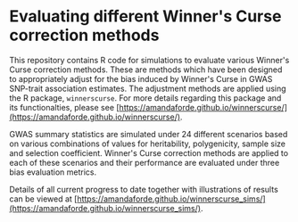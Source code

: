 # Evaluating different Winner's Curse correction methods 

This repository contains R code for simulations to evaluate various Winner's Curse correction methods. These are methods which have been designed to appropriately adjust for the bias induced by Winner's Curse in GWAS SNP-trait association estimates. The adjustment methods are applied using the R package, `winnerscurse`. For more details regarding this package and its functionalties, please see [https://amandaforde.github.io/winnerscurse/](https://amandaforde.github.io/winnerscurse/). 

GWAS summary statistics are simulated under 24 different scenarios based on various combinations of values for heritability, polygenicity, sample size and selection coefficient. Winner's Curse correction methods are applied to each of these scenarios and their performance are evaluated under three bias evaluation metrics. 

Details of all current progress to date together with illustrations of results can be viewed at [https://amandaforde.github.io/winnerscurse_sims/](https://amandaforde.github.io/winnerscurse_sims/).
